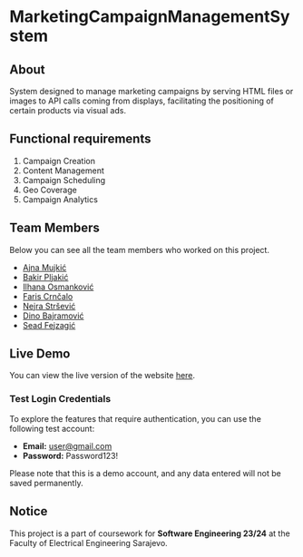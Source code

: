 # MarketingCampaignManagementSystem

## About
System designed to manage marketing campaigns by serving HTML files or
images to API calls coming from displays, facilitating the positioning of certain products via visual ads.

## Functional requirements
1. Campaign Creation
2. Content Management
3. Campaign Scheduling
4. Geo Coverage
5. Campaign Analytics

## Team Members
Below you can see all the team members who worked on this project.
- [Ajna Mujkić](mailto:amujkic1@etf.unsa.ba)
- [Bakir Pljakić](mailto:bpljakic1@etf.unsa.ba)
- [Ilhana Osmanković](mailto:iosmankovi2@etf.unsa.ba)
- [Faris Crnčalo](mailto:fcrncalo1@etf.unsa.ba)
- [Nejra Stršević](mailto:nstrsevic1@etf.unsa.ba)
- [Dino Bajramović](mailto:dbajramovi3@etf.unsa.ba)
- [Sead Fejzagić](mailto:sfejzagic1@etf.unsa.ba)

## Live Demo

You can view the live version of the website [here](https://marketing-campaign-management-system-client.vercel.app/).

### Test Login Credentials

To explore the features that require authentication, you can use the following test account:

- **Email:** user@gmail.com
- **Password:** Password123!

Please note that this is a demo account, and any data entered will not be saved permanently.


## Notice
This project is a part of coursework for **Software Engineering 23/24** at the Faculty of Electrical Engineering Sarajevo.
